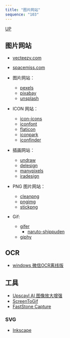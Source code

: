 ```yaml
---
title: "图片网站"
sequence: "103"
---
```


[UP](/res/res-index.html)


## 图片网站

- [vecteezy.com](https://www.vecteezy.com/)
- [spacemiss.com](https://spacemiss.com/)

- 图片网站：
    - [pexels](https://www.pexels.com/)
    - [pixabay](https://pixabay.com/)
    - [unsplash](https://unsplash.com/)
- ICON 网站：
    - [icon-icons](https://icon-icons.com/)
    - [iconfont](https://www.iconfont.cn/)
    - [flaticon](https://www.flaticon.com/)
    - [iconpark](https://iconpark.oceanengine.com/home)
    - [iconfinder](https://www.iconfinder.com/)
- 插画网站：
    - [undraw](https://undraw.co/illustrations)
    - [delesign](https://delesign.com/free-designs/graphics/)
    - [manypixels](https://www.manypixels.co/gallery)
    - [iradesign](https://iradesign.io/illustrations)


- PNG 图片网站：
    - [cleanpng](https://www.cleanpng.com/)
    - [pngimg](https://pngimg.com/)
    - [stickpng](https://www.stickpng.com/)
- Gif:
    - [gifer](https://gifer.com/)
        - [naruto-shippuden](https://gifer.com/en/gifs/naruto-shippuden)
    - [giphy](https://giphy.com/)

## OCR

- [windows 微信OCR离线版](https://www.52pojie.cn/thread-1996549-1-1.html)

## 工具

- [Upscayl AI 图像放大增强](https://foxirj.com/upscayl-win.html)
- [ScreenToGif](https://foxirj.com/screentogif.html)
- [FastStone Capture](https://foxirj.com/faststone-capture.html)

### SVG

- [Inkscape](https://inkscape.org/)

